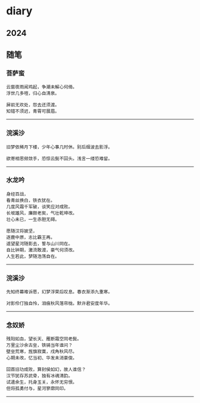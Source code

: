 # diary

## 2024

## 随笔

### 菩萨蛮
```
云窗夜雨闻鸡起，争潮未解心何倚。  
浮世几多喧，归心自清泉。  

屏前无欢处，怨去还须渡。  
知错不须迟，青霄可展眉。
```
---
### 浣溪沙
```
旧梦依稀月下楼，少年心事几时休。别后烟波去影浮。  

欲寄相思频敛手，恐惊云鬓不回头。浅言一缕恐难留。
```
---
### 水龙吟
```
身经百战，
看青丝换白，铁衣犹在。
几度风霜千军破，谈笑应对成败。
长坂雄风，廉颇老矣，气壮乾坤改。
壮心未已，一生赤胆无碍。

愿随汉将披坚，
逐鹿中原，志比霸王再。
遥望星河随影去，誓与山川同在。
自比钟期，激流敢渡，豪气何须改。
人生若此，梦随浩荡自在。
```
---
### 浣溪沙
```
先知终幕难诉愿，幻梦浮荣后叹息。春衣渐添九重寒。

对影伶仃独自怜，泪痕秋风落帘栊。默许君安度年华。
```
---

### 念奴娇
```
残阳如血，望长天、雁断霜空同老鬓。
万里尘沙余古垒，铁骑当年谁问？
壁垒荒寒，旌旗寂寞，戍角秋风尽。
心期未改，忆当初、华发未消豪俊。

回首旧功成败，算封侯如幻，故人谁信？
汉节犹存苏武骨，独有冰魂清韵。
试遣余生，托身玉关，永怀无穷恨。
但将孤勇付与，星河寥廓同印。
```
---

